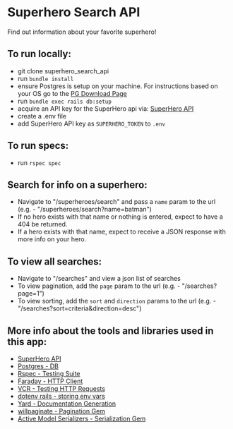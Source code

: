 Superhero Search API
====================

Find out information about your favorite superhero!


To run locally:
---------------

- git clone superhero_search_api
- run `bundle install`
- ensure Postgres is setup on your machine. For instructions based on your OS go to the [PG Download Page](https://www.postgresql.org/download/)
- run `bundle exec rails db:setup`
- acquire an API key for the SuperHero api via: [SuperHero API](https://superheroapi.com/index.html)
- create a .env file
- add SuperHero API key as `SUPERHERO_TOKEN` to `.env`

To run specs:
-------------
- run `rspec spec`

Search for info on a superhero:
----------------------------------
- Navigate to "/superheroes/search" and pass a `name` param to the url (e.g. - "/superheroes/search?name=batman")
- If no hero exists with that name or nothing is entered, expect to have a 404 be returned.
- If a hero exists with that name, expect to receive a JSON response with more info on your hero.

To view all searches:
---------------------
- Navigate to "/searches" and view a json list of searches
- To view pagination, add the `page` param to the url (e.g. - "/searches?page=1")
- To view sorting, add the `sort` and `direction` params to the url (e.g. - "/searches?sort=criteria&direction=desc")

More info about the tools and libraries used in this app:
-----------------------------------------------
- [SuperHero API](https://superheroapi.com/index.html)
- [Postgres - DB](https://www.postgresql.org/)
- [Rspec - Testing Suite](https://rspec.info/documentation/)
- [Faraday - HTTP Client](https://github.com/lostisland/faraday)
- [VCR - Testing HTTP Requests](https://github.com/vcr/vcr)
- [dotenv rails - storing env vars](https://github.com/bkeepers/dotenv)
- [Yard - Documentation Generation](https://github.com/lsegal/yard)
- [willpaginate - Pagination Gem](https://github.com/mislav/will_paginate)
- [Active Model Serializers - Serialization Gem](https://github.com/rails-api/active_model_serializers)

